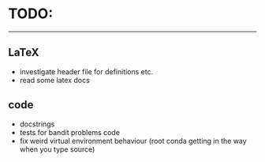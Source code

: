 # TODO:
---------

## LaTeX
- investigate header file for definitions etc.
- read some latex docs

## code
- docstrings
- tests for bandit problems code
- fix weird virtual environment behaviour (root conda getting in the way when you type source)


